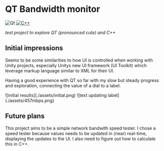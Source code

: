 # QT Bandwidth monitor

![Qt](https://img.shields.io/badge/Qt-%23217346.svg?logo=Qt&logoColor=white)
 [![C++](https://img.shields.io/badge/C++-%2300599C.svg?logo=c%2B%2B&logoColor=white)](#) 

*test project to explore QT (pronounced cute) and C++*

## Initial impressions

Seems to be some similarities to how UI is controlled when working with Unity projects, 
especially Unitys new UI framework (UI Toolkit) which leverage markup language similar to XML for their UI.

Having a good experience with QT so far with my slow but steady progress and exploration, connecting the value of a dial to a label.

<div style="display:flex; flex-direction: row; border-radius:10px; width: 100%;">
![initial results](./assets/initial.png)
![text updating label](./assets/457mbps.png)
</div>

## Future plans

This project aims to be a simple network bandwith speed tester. 
I chose a speed tester because values needs to be updated in (near) real-time, displaying the updates to the UI. 
I also need to figure out how to calculate this in C++. 

